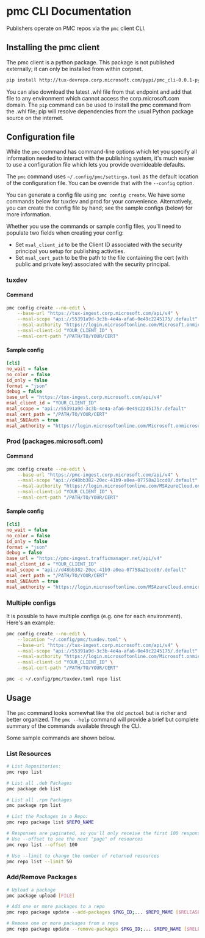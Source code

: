 # pmc CLI Documentation

Publishers operate on PMC repos via the `pmc` client CLI.

## Installing the pmc client

The pmc client is a python package. This package is not published externally; it can only be installed from within corpnet.

```bash
pip install http://tux-devrepo.corp.microsoft.com/pypi/pmc_cli-0.0.1-py3-none-any.whl
```

You can also download the latest .whl file from that endpoint and add that file to any environment which cannot access the corp.microsoft.com domain. The `pip` command can be used to install the pmc command from the .whl file; pip will resolve dependencies from the usual Python package source on the internet.

## Configuration file

While the `pmc` command has command-line options which let you specify all information needed to interact with the publishing system, it's much easier to use a configuration file which lets you provide overrideable defaults.

The `pmc` command uses `~/.config/pmc/settings.toml` as the default location of the configuration file. You can be override that with the `--config` option.

You can generate a config file using `pmc config create`. We have some commands below for tuxdev and prod for your convenience.
Alternatively, you can create the config file by hand; see the sample configs (below) for more information.

Whether you use the commands or sample config files, you'll need to populate two fields when creating your config:

- Set `msal_client_id` to be the Client ID associated with the security principal you setup for publishing activities.
- Set `msal_cert_path` to be the path to the file containing the cert (with public and private key) associated with the security principal.

### tuxdev

#### Command

```bash
pmc config create --no-edit \
    --base-url "https://tux-ingest.corp.microsoft.com/api/v4" \
    --msal-scope "api://55391a9d-3c3b-4e4a-afa6-0e49c2245175/.default" \
    --msal-authority "https://login.microsoftonline.com/Microsoft.onmicrosoft.com" \
    --msal-client-id "YOUR_CLIENT_ID" \
    --msal-cert-path "/PATH/TO/YOUR/CERT"
```

#### Sample config

```ini
[cli]
no_wait = false
no_color = false
id_only = false
format = "json"
debug = false
base_url = "https://tux-ingest.corp.microsoft.com/api/v4"
msal_client_id = "YOUR_CLIENT_ID"
msal_scope = "api://55391a9d-3c3b-4e4a-afa6-0e49c2245175/.default"
msal_cert_path = "/PATH/TO/YOUR/CERT"
msal_SNIAuth = true
msal_authority = "https://login.microsoftonline.com/Microsoft.onmicrosoft.com"
```

### Prod (packages.microsoft.com)

#### Command

```bash
pmc config create --no-edit \
    --base-url "https://pmc-ingest.corp.microsoft.com/api/v4" \
    --msal-scope "api://d48bb382-20ec-41b9-a0ea-07758a21ccd0/.default" \
    --msal-authority "https://login.microsoftonline.com/MSAzureCloud.onmicrosoft.com" \
    --msal-client-id "YOUR_CLIENT_ID" \
    --msal-cert-path "/PATH/TO/YOUR/CERT"
```

#### Sample config

```ini
[cli]
no_wait = false
no_color = false
id_only = false
format = "json"
debug = false
base_url = "https://pmc-ingest.trafficmanager.net/api/v4"
msal_client_id = "YOUR_CLIENT_ID"
msal_scope = "api://d48bb382-20ec-41b9-a0ea-07758a21ccd0/.default"
msal_cert_path = "/PATH/TO/YOUR/CERT"
msal_SNIAuth = true
msal_authority = "https://login.microsoftonline.com/MSAzureCloud.onmicrosoft.com"
```

### Multiple configs

It is possible to have multiple configs (e.g. one for each environment). Here's an example:

```bash
pmc config create --no-edit \
    --location "~/.config/pmc/tuxdev.toml" \
    --base-url "https://tux-ingest.corp.microsoft.com/api/v4" \
    --msal-scope "api://55391a9d-3c3b-4e4a-afa6-0e49c2245175/.default" \
    --msal-authority "https://login.microsoftonline.com/Microsoft.onmicrosoft.com" \
    --msal-client-id "YOUR_CLIENT_ID" \
    --msal-cert-path "/PATH/TO/YOUR/CERT"

pmc -c ~/.config/pmc/tuxdev.toml repo list
```

## Usage

The `pmc` command looks somewhat like the old `pmctool` but is richer and better organized.
The `pmc --help` command will provide a brief but complete summary of the commands available through the CLI.

Some sample commands are shown below.

### List Resources

```bash
# List Repositories:
pmc repo list

# List all .deb Packages
pmc package deb list

# List all .rpm Packages
pmc package rpm list

# List the Packages in a Repo:
pmc repo package list $REPO_NAME

# Responses are paginated, so you'll only receive the first 100 responses by default
# Use --offset to see the next "page" of resources
pmc repo list --offset 100

# Use --limit to change the number of returned resources
pmc repo list --limit 50
```

### Add/Remove Packages

```bash
# Upload a package
pmc package upload [FILE]

# Add one or more packages to a repo
pmc repo package update --add-packages $PKG_ID;... $REPO_MAME [$RELEASE]

# Remove one or more packages from a repo
pmc repo package update --remove-packages $PKG_ID;... $REPO_NAME [$RELEASE]
```
